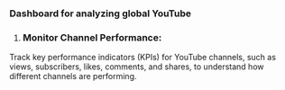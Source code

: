 ### Dashboard for analyzing global YouTube
1. ### Monitor Channel Performance:
 Track key performance indicators (KPIs) for YouTube channels, such as views, subscribers, likes, comments, and shares, to understand how different channels are performing.
